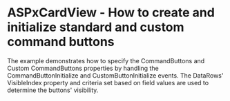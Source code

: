 # ASPxCardView - How to create and initialize standard and custom command buttons


The example demonstrates how to specify the CommandButtons and Custom CommandButtons properties by handling the CommandButtonInitialize and CustomButtonInitialize events. The DataRows' VisibleIndex property and criteria set based on field values are used to determine the buttons' visibility.

<br/>


